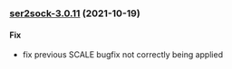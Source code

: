 
<a name="ser2sock-3.0.11"></a>
### [ser2sock-3.0.11](https://github.com/truecharts/apps/compare/ser2sock-3.0.10...ser2sock-3.0.11) (2021-10-19)

#### Fix

* fix previous SCALE bugfix not correctly being applied

